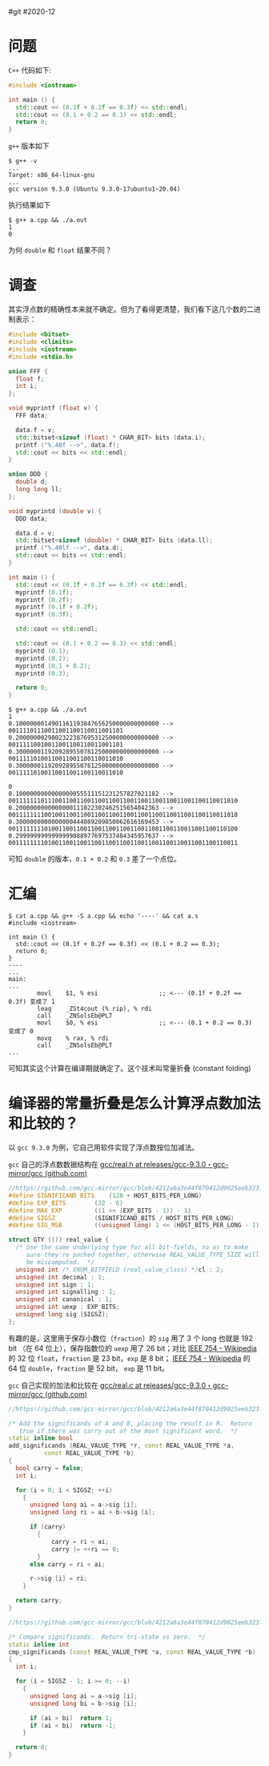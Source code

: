 #git
#2020-12

# 问题

`C++` 代码如下:

``` C++
#include <iostream>

int main () {
  std::cout << (0.1f + 0.2f == 0.3f) << std::endl;
  std::cout << (0.1 + 0.2 == 0.3) << std::endl;
  return 0;
}
```

`g++` 版本如下

``` console
$ g++ -v
...
Target: x86_64-linux-gnu
...
gcc version 9.3.0 (Ubuntu 9.3.0-17ubuntu1~20.04)
```

执行结果如下

``` console
$ g++ a.cpp && ./a.out
1
0
```

为何 `double` 和 `float` 结果不同？

# 调查

其实浮点数的精确性本来就不确定。但为了看得更清楚，我们看下这几个数的二进制表示：

``` C++
#include <bitset>
#include <climits>
#include <iostream>
#include <stdio.h>

union FFF {
  float f;
  int i;
};

void myprintf (float v) {
  FFF data;

  data.f = v;
  std::bitset<sizeof (float) * CHAR_BIT> bits (data.i);
  printf ("%.40f -->", data.f);
  std::cout << bits << std::endl;
}

union DDD {
  double d;
  long long ll;
};

void myprintd (double v) {
  DDD data;

  data.d = v;
  std::bitset<sizeof (double) * CHAR_BIT> bits (data.ll);
  printf ("%.40lf -->", data.d);
  std::cout << bits << std::endl;
}

int main () {
  std::cout << (0.1f + 0.2f == 0.3f) << std::endl;
  myprintf (0.1f);
  myprintf (0.2f);
  myprintf (0.1f + 0.2f);
  myprintf (0.3f);

  std::cout << std::endl;

  std::cout << (0.1 + 0.2 == 0.3) << std::endl;
  myprintd (0.1);
  myprintd (0.2);
  myprintd (0.1 + 0.2);
  myprintd (0.3);

  return 0;
}
```

``` console
$ g++ a.cpp && ./a.out
1
0.1000000014901161193847656250000000000000 --> 00111101110011001100110011001101
0.2000000029802322387695312500000000000000 --> 00111110010011001100110011001101
0.3000000119209289550781250000000000000000 --> 00111110100110011001100110011010
0.3000000119209289550781250000000000000000 --> 00111110100110011001100110011010

0
0.1000000000000000055511151231257827021182 --> 0011111110111001100110011001100110011001100110011001100110011010
0.2000000000000000111022302462515654042363 --> 0011111111001001100110011001100110011001100110011001100110011010
0.3000000000000000444089209850062616169453 --> 0011111111010011001100110011001100110011001100110011001100110100
0.2999999999999999888977697537484345957637 --> 0011111111010011001100110011001100110011001100110011001100110011
```

可知 `double` 的版本，`0.1 + 0.2` 和 `0.3` 差了一个点位。

# 汇编

``` console
$ cat a.cpp && g++ -S a.cpp && echo '----' && cat a.s
#include <iostream>

int main () {
  std::cout << (0.1f + 0.2f == 0.3f) << (0.1 + 0.2 == 0.3);
  return 0;
}
----
...
main:
...
        movl    $1, % esi                 ;; <--- (0.1f + 0.2f == 0.3f) 变成了 1
        leaq    _ZSt4cout (% rip), % rdi
        call    _ZNSolsEb@PLT
        movl    $0, % esi                 ;; <--- (0.1 + 0.2 == 0.3) 变成了 0
        movq    % rax, % rdi
        call    _ZNSolsEb@PLT
...
```

可知其实这个计算在编译期就确定了。这个技术叫常量折叠 (constant folding)

# 编译器的常量折叠是怎么计算浮点数加法和比较的？

以 `gcc 9.3.0` 为例，它自己用软件实现了浮点数按位加减法。

`gcc` 自己的浮点数数据结构在 [gcc/real.h at releases/gcc-9.3.0・gcc-mirror/gcc (github.com)](https://github.com/gcc-mirror/gcc/blob/releases/gcc-9.3.0/gcc/real.h)

``` C++
//https://github.com/gcc-mirror/gcc/blob/4212a6a3e44f870412d9025eeb323fd4f50a61da/gcc/real.h#L33-L50
#define SIGNIFICAND_BITS	(128 + HOST_BITS_PER_LONG)
#define EXP_BITS		(32 - 6)
#define MAX_EXP			((1 << (EXP_BITS - 1)) - 1)
#define SIGSZ			(SIGNIFICAND_BITS / HOST_BITS_PER_LONG)
#define SIG_MSB			((unsigned long) 1 << (HOST_BITS_PER_LONG - 1))

struct GTY (()) real_value {
  /* Use the same underlying type for all bit-fields, so as to make
     sure they're packed together, otherwise REAL_VALUE_TYPE_SIZE will
     be miscomputed.  */
  unsigned int /* ENUM_BITFIELD (real_value_class) */cl : 2;
  unsigned int decimal : 1;
  unsigned int sign : 1;
  unsigned int signalling : 1;
  unsigned int canonical : 1;
  unsigned int uexp : EXP_BITS;
  unsigned long sig [SIGSZ];
};
```

有趣的是，这里用于保存小数位（`fraction`）的 `sig` 用了 3 个 long 也就是 192 bit （在 64 位上），保存指数位的 `uexp` 用了 26 bit；对比 [IEEE 754 - Wikipedia](https://en.wikipedia.org/wiki/IEEE_754) 的 32 位 `float`，`fraction` 是 23 bit，`exp` 是 8 bit； [IEEE 754 - Wikipedia](https://en.wikipedia.org/wiki/IEEE_754) 的 64 位 `double`，`fraction` 是 52 bit， `exp` 是 11 bit。

`gcc` 自己实现的加法和比较在  [gcc/real.c at releases/gcc-9.3.0・gcc-mirror/gcc (github.com)](https://github.com/gcc-mirror/gcc/blob/releases/gcc-9.3.0/gcc/real.c) 

``` C++
//https://github.com/gcc-mirror/gcc/blob/4212a6a3e44f870412d9025eeb323fd4f50a61da/gcc/real.c#L261-L288

/* Add the significands of A and B, placing the result in R.  Return
   true if there was carry out of the most significant word.  */
static inline bool
add_significands (REAL_VALUE_TYPE *r, const REAL_VALUE_TYPE *a,
		  const REAL_VALUE_TYPE *b)
{
  bool carry = false;
  int i;

  for (i = 0; i < SIGSZ; ++i)
    {
      unsigned long ai = a->sig [i];
      unsigned long ri = ai + b->sig [i];

      if (carry)
		{
	  		carry = ri < ai;
			carry |= ++ri == 0;
		}
      else carry = ri < ai;

      r->sig [i] = ri;
    }

  return carry;
}
```

``` C++
//https://github.com/gcc-mirror/gcc/blob/4212a6a3e44f870412d9025eeb323fd4f50a61da/gcc/real.c#L348-L367

/* Compare significands.  Return tri-state vs zero.  */
static inline int
cmp_significands (const REAL_VALUE_TYPE *a, const REAL_VALUE_TYPE *b)
{
  int i;

  for (i = SIGSZ - 1; i >= 0; --i)
    {
      unsigned long ai = a->sig [i];
      unsigned long bi = b->sig [i];

      if (ai > bi)	return 1;
      if (ai < bi)	return -1;
    }

  return 0;
}
```

